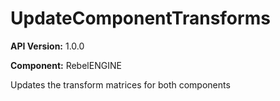 # UpdateComponentTransforms

**API Version:** 1.0.0

**Component:** RebelENGINE

Updates the transform matrices for both components

